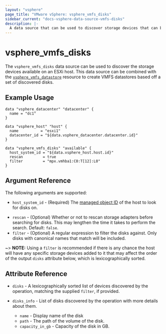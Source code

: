 ```yaml
---
layout: "vsphere"
page_title: "VMware vSphere: vsphere_vmfs_disks"
sidebar_current: "docs-vsphere-data-source-vmfs-disks"
description: |-
  A data source that can be used to discover storage devices that can be used for VMFS datastores.
---
```


# vsphere\_vmfs\_disks

The `vsphere_vmfs_disks` data source can be used to discover the storage
devices available on an ESXi host. This data source can be combined with the
[`vsphere_vmfs_datastore`][data-source-vmfs-datastore] resource to create VMFS
datastores based off a set of discovered disks.

[data-source-vmfs-datastore]: /docs/providers/vsphere/r/vmfs_datastore.html

## Example Usage

```hcl
data "vsphere_datacenter" "datacenter" {
  name = "dc1"
}

data "vsphere_host" "host" {
  name          = "esxi1"
  datacenter_id = "${data.vsphere_datacenter.datacenter.id}"
}

data "vsphere_vmfs_disks" "available" {
  host_system_id = "${data.vsphere_host.host.id}"
  rescan         = true
  filter         = "mpx.vmhba1:C0:T[12]:L0"
}
```

## Argument Reference

The following arguments are supported:

* `host_system_id` - (Required) The [managed object ID][docs-about-morefs] of
  the host to look for disks on.

[docs-about-morefs]: /docs/providers/vsphere/index.html#use-of-managed-object-references-by-the-vsphere-provider

* `rescan` - (Optional) Whether or not to rescan storage adapters before
  searching for disks. This may lengthen the time it takes to perform the
  search. Default: `false`.
* `filter` - (Optional) A regular expression to filter the disks against. Only
  disks with canonical names that match will be included. 

~> **NOTE:** Using a `filter` is recommended if there is any chance the host
will have any specific storage devices added to it that may affect the order of
the output `disks` attribute below, which is lexicographically sorted.

## Attribute Reference

* `disks` - A lexicographically sorted list of devices discovered by the
  operation, matching the supplied `filter`, if provided.
  
* `disks_info` - List of disks discovered by the operation with more details about them.
  * `name`           - Display name of the disk 
  * `path`           - The path of the volume of the disk.
  * `capacity_in_gb` - Capacity of the disk in GB.
